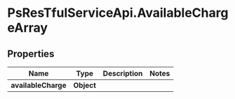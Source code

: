 # PsResTfulServiceApi.AvailableChargeArray

## Properties
Name | Type | Description | Notes
------------ | ------------- | ------------- | -------------
**availableCharge** | **Object** |  | 
